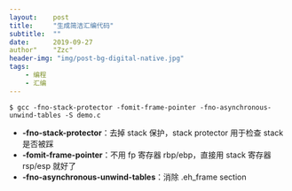 ```yaml
---
layout:    post
title:     "生成简洁汇编代码"
subtitle:  ""
date:      2019-09-27
author"    "Zzc"
header-img: "img/post-bg-digital-native.jpg"
tags:
    - 编程
    - 汇编
---
```


```shell
$ gcc -fno-stack-protector -fomit-frame-pointer -fno-asynchronous-unwind-tables -S demo.c
```

- **-fno-stack-protector**：去掉 stack 保护，stack protector 用于检查 stack 是否被踩
- **-fomit-frame-pointer**：不用 fp 寄存器 rbp/ebp，直接用 stack 寄存器 rsp/esp 就好了
- **-fno-asynchronous-unwind-tables**：消除 .eh_frame section
